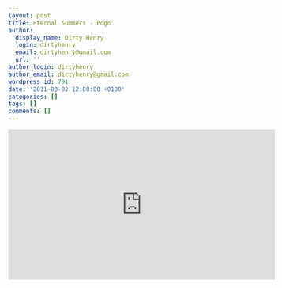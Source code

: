 ```yaml
---
layout: post
title: Eternal Summers - Pogo
author:
  display_name: Dirty Henry
  login: dirtyhenry
  email: dirtyhenry@gmail.com
  url: ''
author_login: dirtyhenry
author_email: dirtyhenry@gmail.com
wordpress_id: 791
date: '2011-03-02 12:00:00 +0100'
categories: []
tags: []
comments: []
---
```

<iframe width="540" height="304" src="http://www.youtube.com/embed/QjbycdyywRY" frameborder="0" allowfullscreen></iframe>
